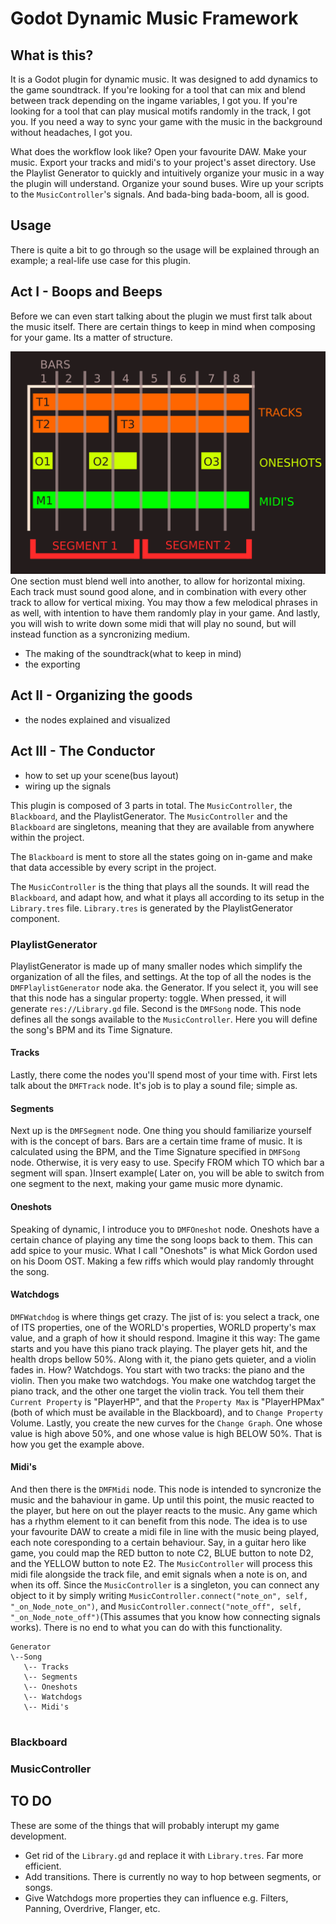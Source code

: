 # Godot Dynamic Music Framework
## What is this?
It is a Godot plugin for dynamic music. It was designed to add dynamics to the game soundtrack. If you're looking for a tool that can mix and blend between track depending on the ingame variables, I got you. If you're looking for a tool that can play musical motifs randomly in the track, I got you. If you need a way to sync your game with the music in the background without headaches, I got you. 

What does the workflow look like? Open your favourite DAW. Make your music. Export your tracks and midi's to your project's asset directory. Use the Playlist Generator to quickly and intuitively organize your music in a way the plugin will understand. Organize your sound buses. Wire up your scripts to the `MusicController`'s signals. And bada-bing bada-boom, all is good.

## Usage
There is quite a bit to go through so the usage will be explained through an example; a real-life use case for this plugin.


## Act I - Boops and Beeps
Before we can even start talking about the plugin we must first talk about the music itself. There are certain things to keep in mind when composing for your game. Its a matter of structure. 

![Music Structure](https://raw.githubusercontent.com/R3X-G1L6AME5H/godot-dynamic-music-framework/master/Example/Images/DMF_ABSTRACT.png)
One section must blend well into another, to allow for horizontal mixing. Each track must sound good alone, and in combination with every other track to allow for vertical mixing. You may thow a few melodical phrases in as well, with intention to have them randomly play in your game. And lastly, you will wish to write down some midi that will play no sound, but will instead function as a syncronizing medium.
* The making of the soundtrack(what to keep in mind)
* the exporting

## Act II - Organizing the goods
* the nodes explained and visualized

## Act III - The Conductor
* how to set up your scene(bus layout)
* wiring up the signals


This plugin is composed of 3 parts in total. The `MusicController`, the `Blackboard`, and the PlaylistGenerator. The `MusicController` and the `Blackboard` are singletons, meaning that they are available from anywhere within the project. 

The `Blackboard` is ment to store all the states going on in-game and make that data accessible by every script in the project. 

The `MusicController` is the thing that plays all the sounds. It will read the `Blackboard`, and adapt how, and what it plays all according to its setup in the `Library.tres` file. `Library.tres` is generated by the PlaylistGenerator component. 



### PlaylistGenerator
PlaylistGenerator is made up of many smaller nodes which simplify the organization of all the files, and settings. At the top of all the nodes is the `DMFPlaylistGenerator` node aka. the Generator. If you select it, you will see that this node has a singular property: toggle. When pressed, it will generate `res://Library.gd` file. Second is the `DMFSong` node. This node defines all the songs available to the `MusicController`. Here you will define the song's BPM and its Time Signature. 

#### Tracks
Lastly, there come the nodes you'll spend most of your time with. First lets talk about the `DMFTrack` node. It's job is to play a sound file; simple as. 

#### Segments
Next up is the `DMFSegment` node. One thing you should familiarize yourself with is the concept of bars. Bars are a certain time frame of music. It is calculated using the BPM, and the Time Signature specified in `DMFSong` node. Otherwise, it is very easy to use. Specify FROM which TO which bar a segment will span. )Insert example( Later on, you will be able to switch from one segment to the next, making your game music more dynamic. 

#### Oneshots
Speaking of dynamic, I introduce you to `DMFOneshot` node. Oneshots have a certain chance of playing any time the song loops back to them. This can add spice to your music. What I call "Oneshots" is what Mick Gordon used on his Doom OST. Making a few riffs which would play randomly throught the song. 

#### Watchdogs
`DMFWatchdog` is where things get crazy. The jist of is: you select a track, one of ITS properties, one of the WORLD's properties, WORLD property's max value, and a graph of how it should respond. Imagine it this way: The game starts and you have this piano track playing. The player gets hit, and the health drops bellow 50%. Along with it, the piano gets quieter, and a violin fades in. How? Watchdogs. You start with two tracks: the piano and the violin. Then you make two watchdogs. You make one watchdog target the piano track, and the other one target the violin track. You tell them their `Current Property` is "PlayerHP", and that the `Property Max` is "PlayerHPMax"(both of which must be available in the Blackboard), and to `Change Property` Volume. Lastly, you create the new curves for the `Change Graph`. One whose value is high above 50%, and one whose value is high BELOW 50%. That is how you get the example above. 

#### Midi's
And then there is the `DMFMidi` node. This node is intended to syncronize the music and the bahaviour in game. Up until this point, the music reacted to the player, but here on out the player reacts to the music. Any game which has a rhythm element to it can benefit from this node. The idea is to use your favourite DAW to create a midi file in line with the music being played, each note coresponding to a certain behaviour. Say, in a guitar hero like game, you could map the RED button to note C2, BLUE button to note D2, and the YELLOW button to note E2. The `MusicController` will process this midi file alongside the track file, and emit signals when a note is on, and when its off. Since the `MusicController` is a singleton, you can connect any object to it by simply writing `MusicController.connect("note_on", self, "_on_Node_note_on")`, and `MusicController.connect("note_off", self, "_on_Node_note_off")`(This assumes that you know how connecting signals works). There is no end to what you can do with this functionality.


```
Generator
\--Song
   \-- Tracks
   \-- Segments
   \-- Oneshots
   \-- Watchdogs
   \-- Midi's
   
```

### Blackboard
### MusicController

## TO DO
These are some of the things that will probably interupt my game development.
- Get rid of the `Library.gd` and replace it with `Library.tres`. Far more efficient.
- Add transitions. There is currently no way to hop between segments, or songs.
- Give Watchdogs more properties they can influence e.g. Filters, Panning, Overdrive, Flanger, etc.

